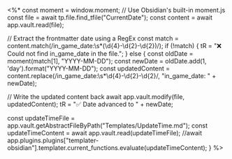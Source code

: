 <%*
const moment = window.moment; // Use Obsidian's built-in moment.js
const file = await tp.file.find_tfile("CurrentDate");
const content = await app.vault.read(file);

// Extract the frontmatter date using a RegEx
const match = content.match(/in_game_date:\s*(\d{4}-\d{2}-\d{2})/);
if (!match) {
  tR = "❌ Could not find in_game_date in the file.";
} else {
  const oldDate = moment(match[1], "YYYY-MM-DD");
  const newDate = oldDate.add(1, 'day').format("YYYY-MM-DD");
  const updatedContent = content.replace(/in_game_date:\s*\d{4}-\d{2}-\d{2}/, "in_game_date: " + newDate);
  
  // Write the updated content back
  await app.vault.modify(file, updatedContent);
  tR = "✅ Date advanced to " + newDate;
  
  const updateTimeFile = app.vault.getAbstractFileByPath("Templates/UpdateTime.md");
  const updateTimeContent = await app.vault.read(updateTimeFile);
  //await app.plugins.plugins["templater-obsidian"].templater.current_functions.evaluate(updateTimeContent);
}
%>